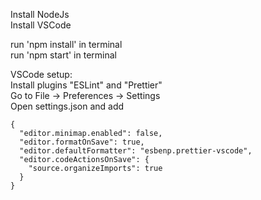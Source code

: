 Install NodeJs  
Install VSCode

run 'npm install' in terminal  
run 'npm start' in terminal

VSCode setup:  
Install plugins "ESLint" and "Prettier"  
Go to File -> Preferences -> Settings  
Open settings.json and add

```
{
  "editor.minimap.enabled": false,
  "editor.formatOnSave": true,
  "editor.defaultFormatter": "esbenp.prettier-vscode",
  "editor.codeActionsOnSave": {
    "source.organizeImports": true
  }
}
```
